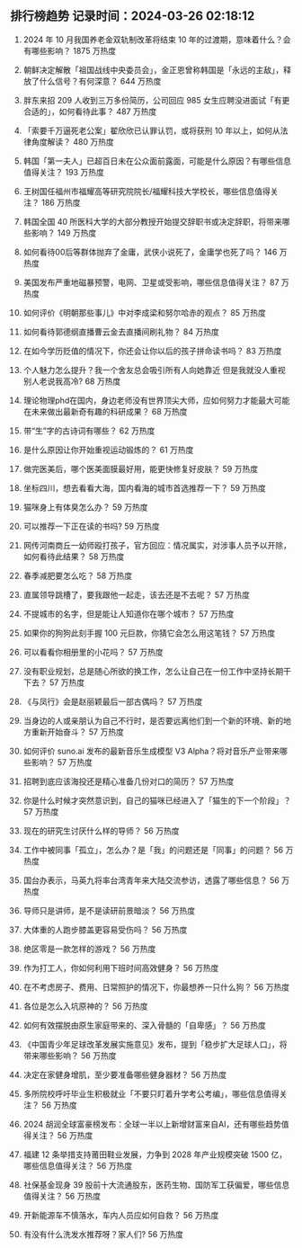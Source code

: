 
## 排行榜趋势 记录时间：2024-03-26 02:18:12
  
  1. 2024 年 10 月我国养老金双轨制改革将结束 10 年的过渡期，意味着什么？会有哪些影响？ 1875 万热度
    
  2. 朝鲜决定解散「祖国战线中央委员会」，金正恩曾称韩国是「永远的主敌」，释放了什么信号？有何深意？ 644 万热度
    
  3. 胖东来招 209 人收到三万多份简历，公司回应 985 女生应聘没进面试「有更合适的」，如何看待此事？ 487 万热度
    
  4. 「索要千万逼死老公案」翟欣欣已认罪认罚，或将获刑 10 年以上，如何从法律角度解读？ 480 万热度
    
  5. 韩国「第一夫人」已超百日未在公众面前露面，可能是什么原因？有哪些信息值得关注？ 193 万热度
    
  6. 王树国任福州市福耀高等研究院院长/福耀科技大学校长，哪些信息值得关注？ 186 万热度
    
  7. 韩国全国 40 所医科大学的大部分教授开始提交辞职书或决定辞职，将带来哪些影响？ 149 万热度
    
  8. 如何看待00后等群体抛弃了金庸，武侠小说死了，金庸学也死了吗？ 146 万热度
    
  9. 美国发布严重地磁暴预警，电网、卫星或受影响，哪些信息值得关注？ 87 万热度
    
  10. 如何评价《明朝那些事儿》中对李成梁和努尔哈赤的观点？ 85 万热度
    
  11. 如何看待郭德纲直播曹云金去直播间刷礼物？ 84 万热度
    
  12. 在如今学历贬值的情况下，你还会让你以后的孩子拼命读书吗？ 83 万热度
    
  13. 个人魅力怎么提升？我一个舍友总会吸引所有人向她靠近 但是我就没人重视 别人老说我高冷? 68 万热度
    
  14. 理论物理phd在国内，身边老师没有世界顶尖大师，应如何努力才能最大可能在未来做出最新奇有趣的科研成果？ 68 万热度
    
  15. 带“生”字的古诗词有哪些？ 62 万热度
    
  16. 是什么原因让你开始重视运动锻炼的？ 61 万热度
    
  17. 做完医美后，哪个医美面膜最好用，能更快修复好皮肤？ 59 万热度
    
  18. 坐标四川，想去看看大海，国内看海的城市首选推荐一下？ 59 万热度
    
  19. 猫咪身上有体臭怎么办？ 59 万热度
    
  20. 可以推荐一下正在读的书吗? 59 万热度
    
  21. 网传河南商丘一幼师殴打孩子，官方回应：情况属实，对涉事人员予以开除，如何看待此结果？ 58 万热度
    
  22. 春季减肥要怎么吃？ 58 万热度
    
  23. 直属领导跳槽了，要我跟他一起走，该去还是不去呢？ 57 万热度
    
  24. 不提城市的名字，但是能让人知道你在哪个城市？ 57 万热度
    
  25. 如果你的狗狗此刻手握 100 元巨款，你猜它会怎么用这笔钱？ 57 万热度
    
  26. 可以看看你相册里的小花吗？ 57 万热度
    
  27. 没有职业规划，总是随心所欲的换工作，怎么让自己在一份工作中坚持长期干下去？ 57 万热度
    
  28. 《与凤行》会是赵丽颖最后一部古偶吗？ 57 万热度
    
  29. 当身边的人或亲朋认为自己不行时，是否要远离他们到一个新的环境、新的地方重新开始奋斗？ 57 万热度
    
  30. 如何评价 suno.ai 发布的最新音乐生成模型 V3 Alpha？将对音乐产业带来哪些影响？ 57 万热度
    
  31. 招聘到底应该海投还是精心准备几份对口的简历？ 57 万热度
    
  32. 你是什么时候才突然意识到，自己的猫咪已经进入了「猫生的下一个阶段」？ 57 万热度
    
  33. 现在的研究生讨厌什么样的导师？ 56 万热度
    
  34. 工作中被同事「孤立」，怎么办？是「我」的问题还是「同事」的问题？ 56 万热度
    
  35. 国台办表示，马英九将率台湾青年来大陆交流参访，透露了哪些信息？ 56 万热度
    
  36. 导师只是讲师，是不是读研前景暗淡？ 56 万热度
    
  37. 大体重的人跑步膝盖更容易受伤吗？ 56 万热度
    
  38. 绝区零是一款怎样的游戏？ 56 万热度
    
  39. 作为打工人，你如何利用下班时间高效健身？ 56 万热度
    
  40. 在不考虑房子、费用、日常照护的情况下，你最想养一只什么狗？ 56 万热度
    
  41. 各位是怎么入坑原神的？ 56 万热度
    
  42. 如何有效摆脱由原生家庭带来的、深入骨髓的「自卑感」？ 56 万热度
    
  43. 《中国青少年足球改革发展实施意见》发布，提到「稳步扩大足球人口」，将带来哪些影响？ 56 万热度
    
  44. 决定在家健身增肌，至少要准备哪些健身器材？ 56 万热度
    
  45. 多所院校呼吁毕业生积极就业「不要只盯着升学考公考编」，哪些信息值得关注？ 56 万热度
    
  46. 2024 胡润全球富豪榜发布：全球一半以上新增财富来自AI，还有哪些趋势值得关注？ 56 万热度
    
  47. 福建 12 条举措支持莆田鞋业发展，力争到 2028 年产业规模突破 1500 亿，哪些信息值得关注？ 56 万热度
    
  48. 社保基金现身 39 股前十大流通股东，医药生物、国防军工获偏爱，哪些信息值得关注？ 56 万热度
    
  49. 开新能源车不慎落水，车内人员应如何自救？ 56 万热度
    
  50. 有没有什么洗发水推荐呀？家人们? 56 万热度
    